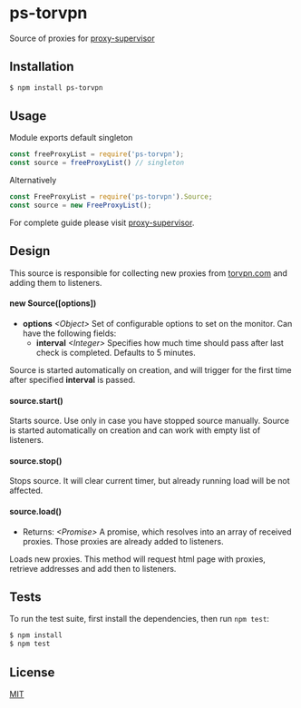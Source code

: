 # ps-torvpn

Source of proxies for [proxy-supervisor](https://github.com/vladislao/proxy-supervisor/)

## Installation

```bash
$ npm install ps-torvpn
```

## Usage

Module exports default singleton

```javascript
const freeProxyList = require('ps-torvpn');
const source = freeProxyList() // singleton
```

Alternatively

```javascript
const FreeProxyList = require('ps-torvpn').Source;
const source = new FreeProxyList();
```

For complete guide please visit [proxy-supervisor](https://github.com/vladislao/proxy-supervisor/#how-to-play).

## Design

  This source is responsible for collecting new proxies from [torvpn.com](https://www.torvpn.com/en/proxy-list) and adding them to listeners.

#### new Source([options])
  * **options** *\<Object\>* Set of configurable options to set on the monitor. Can have the following fields:
  	* **interval** *\<Integer\>* Specifies how much time should pass after last check is completed. Defaults to 5 minutes.

  Source is started automatically on creation, and will trigger for the first time after specified **interval** is passed.

#### source.start()

  Starts source. Use only in case you have stopped source manually. Source is started automatically on creation and can work with empty list of listeners.

#### source.stop()

  Stops source. It will clear current timer, but already running load will be not affected.

#### source.load()
  * Returns: *\<Promise\>* A promise, which resolves into an array of received proxies. Those proxies are already added to listeners.

  Loads new proxies. This method will request html page with proxies, retrieve addresses and add then to listeners.

## Tests

  To run the test suite, first install the dependencies, then run `npm test`:

```bash
$ npm install
$ npm test
```

## License

  [MIT](LICENSE)

